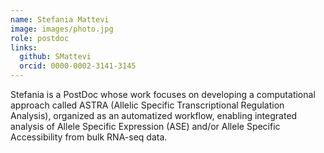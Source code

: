 ```yaml
---
name: Stefania Mattevi
image: images/photo.jpg
role: postdoc
links:
  github: SMattevi
  orcid: 0000-0002-3141-3145
---
```


Stefania is a PostDoc whose work focuses on developing a computational approach called ASTRA (Allelic Specific Transcriptional Regulation Analysis), organized as an automatized workflow, enabling integrated analysis of Allele Specific Expression (ASE) and/or Allele Specific Accessibility from bulk RNA-seq data.
